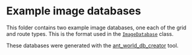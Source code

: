 # Example image databases
This folder contains two example image databases, one each of the grid and route
types. This is the format used in the
[``ImageDatabase``](https://brainsonboard.github.io/bob_robotics/classBoBRobotics_1_1Navigation_1_1ImageDatabase.html) class.

These databases were generated with the
[ant_world_db_creator](https://github.com/BrainsOnBoard/bob_robotics/tree/master/tools/ant_world_db_creator) tool.
